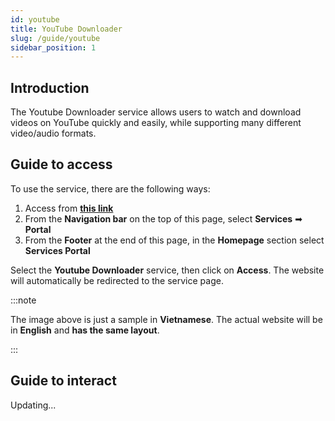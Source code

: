 ```yaml
---
id: youtube
title: YouTube Downloader
slug: /guide/youtube
sidebar_position: 1
---
```


## Introduction

The Youtube Downloader service allows users to watch and download videos on YouTube quickly and easily, while supporting many different video/audio formats.

## Guide to access

To use the service, there are the following ways:

1. Access from [**this link**](../../../en/services)
2. From the **Navigation bar** on the top of this page, select **Services** ➡ **Portal**
3. From the **Footer** at the end of this page, in the **Homepage** section select **Services Portal**

Select the **Youtube Downloader** service, then click on **Access**. The website will automatically be redirected to the service page.

:::note

The image above is just a sample in **Vietnamese**. The actual website will be in **English** and **has the same layout**.

:::

## Guide to interact

Updating...
